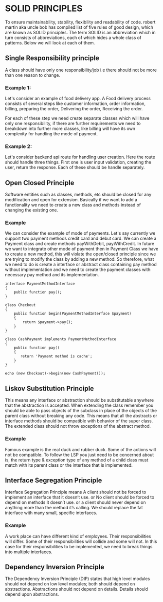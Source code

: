 # SOLID PRINCIPLES
To ensure maintainability, stability, flexibility and readability of code. robert martin aka uncle bob has compiled list of five rules of good design, which are known as SOLID principles. The term SOLID is an abbreviation which in turn consists of abbreviations, each of which hides a whole class of patterns. Below we will look at each of them.


## Single Responsibility principle
A class should have only one responsibility/job i.e there should not be more than one reason to change.

### Example 1:
Let's consider an example of food delivery app.
A Food delivery process consists of several steps like customer information, order information, billing, preparing the order, Delivering the order, Receiving the order.

For each of these step we need create separate classes which will have only one responsibility, if there are further requirements we need to breakdown into further more classes, like billing will have its own complexity for handling the mode of payment.

### Example 2:
Let's consider backend api route for handling user creation.
Here the route should handle three things. First one is user input validation, creating the user, return the response.
Each of these should be handle separately.


## Open Closed Principle
Software entities such as classes, methods, etc should be closed for any modification and open for extension. Basically if we want to add a functionality we need to create a new class and methods instead of changing the existing one.

### Example
We can consider the example of mode of payments. Let's say currently we support two payment methods credit card and debut card. We can create a Payment class and create methods payWithDebit, payWithCredit. In future we want to integrate other mode of payment then in Payment Class we have to create a new method, this will violate the open/closed principle since we are trying to modify the class by adding a new method.
So therefore, what we need to do is create a interface or abstract class containing pay method without implementation and we need to create the payment classes with necessary pay method and its implementation.
```
interface PaymentMethodInterface
{
    public function pay();
}

class Checkout
{
    public function begin(PaymentMethodInterface $payment)
    {
        return $payment->pay();
    }
}

class CashPayment implements PaymentMethodInterface
{
    public function pay()
    {
       return 'Payment method is cache';
    }
}

echo (new Checkout)->begin(new CashPayment());
```

## Liskov Substitution Principle
This means any interface or abstraction should be substitutable anywhere that the abstraction is accepted. When extending the class remember you should be able to pass objects of the subclass in place of the objects  of the parent class without breaking any code. This means that all the abstracts or interface methods should be compatible with behavior of the super class. The extended class should not throw exceptions of the abstract method. 

### Example
Famous example is the real duck and rubber duck. Some of the actions will not be compatible. To follow the LSP you just need to be concerned about is, the return type & exception type of any method of a child class must match with its parent class or the interface that is implemented.


## Interface Segregation Principle
Interface Segregation Principle means A client should not be forced to implement an interface that it doesn’t use. or No client should be forced to depend on methods it doesn’t use. or a client should never depend on anything more than the method it’s calling. We should replace the fat interface with many small, specific interfaces.


### Example
A work place can have different kind of employees. Their responsibilities will differ. Some of their responsibilities will collide and some will not. In this case for their responsibilities to be implemented, we need to break things into multiple interfaces.


## Dependency Inversion Principle
The Dependency Inversion Principle (DIP) states that high level modules should not depend on low level modules; both should depend on abstractions. Abstractions should not depend on details.  Details should depend upon abstractions.
